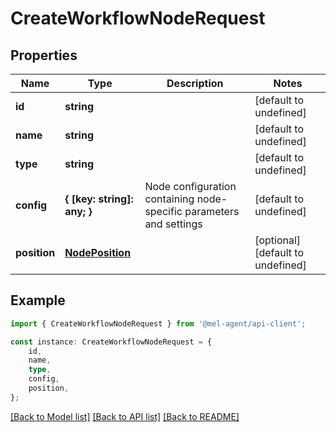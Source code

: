 # CreateWorkflowNodeRequest


## Properties

Name | Type | Description | Notes
------------ | ------------- | ------------- | -------------
**id** | **string** |  | [default to undefined]
**name** | **string** |  | [default to undefined]
**type** | **string** |  | [default to undefined]
**config** | **{ [key: string]: any; }** | Node configuration containing node-specific parameters and settings | [default to undefined]
**position** | [**NodePosition**](NodePosition.md) |  | [optional] [default to undefined]

## Example

```typescript
import { CreateWorkflowNodeRequest } from '@mel-agent/api-client';

const instance: CreateWorkflowNodeRequest = {
    id,
    name,
    type,
    config,
    position,
};
```

[[Back to Model list]](../README.md#documentation-for-models) [[Back to API list]](../README.md#documentation-for-api-endpoints) [[Back to README]](../README.md)
